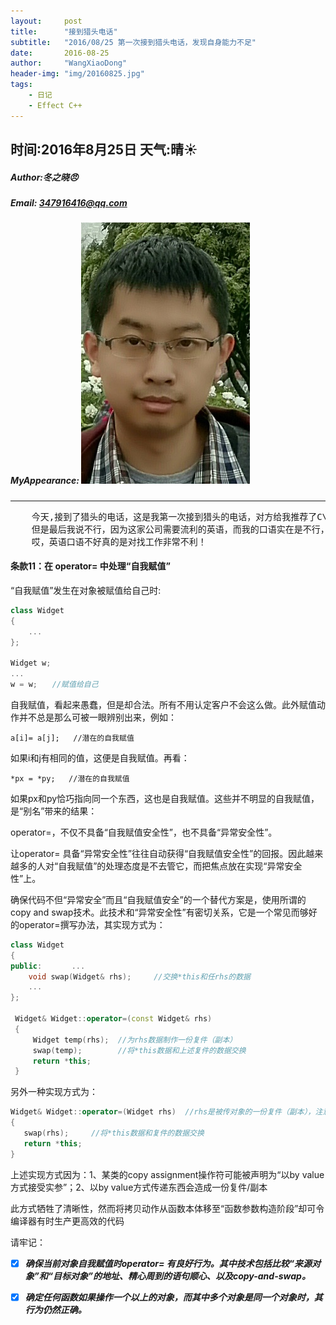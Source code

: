 ```yaml
---
layout:     post
title:      "接到猎头电话"
subtitle:   "2016/08/25 第一次接到猎头电话，发现自身能力不足"
date:       2016-08-25
author:     "WangXiaoDong"
header-img: "img/20160825.jpg"
tags:
    - 日记
    - Effect C++
---
```


时间:2016年8月25日 天气:晴:sunny:
-----
#####   Author:冬之晓:angry:
#####   Email: 347916416@qq.com
#####   MyAppearance: ![MyAppearance](https://github.com/Dongzhixiao/PictureCache/raw/master/MyPicture.JPG "我的头像")
----------

<pre>
    今天,接到了猎头的电话，这是我第一次接到猎头的电话，对方给我推荐了C\+\+的岗位，是一家外企。
	但是最后我说不行，因为这家公司需要流利的英语，而我的口语实在是不行，因此面试肯定无法通过。
	哎，英语口语不好真的是对找工作非常不利！
</pre>

#### 条款11：在 operator= 中处理“自我赋值”

“自我赋值”发生在对象被赋值给自己时:

```C++
class Widget
{
    ...
};
 
Widget w;
...
w = w;　　//赋值给自己
```

自我赋值，看起来愚蠢，但是却合法。所有不用认定客户不会这么做。此外赋值动作并不总是那么可被一眼辨别出来，例如：

`a[i]= a[j];   //潜在的自我赋值`

如果i和j有相同的值，这便是自我赋值。再看：

`*px = *py;   //潜在的自我赋值`

如果px和py恰巧指向同一个东西，这也是自我赋值。这些并不明显的自我赋值，是“别名”带来的结果：

operator=，不仅不具备“自我赋值安全性”，也不具备“异常安全性”。

让operator= 具备“异常安全性”往往自动获得“自我赋值安全性”的回报。因此越来越多的人对“自我赋值”的处理态度是不去管它，而把焦点放在实现“异常安全性”上。

确保代码不但“异常安全”而且“自我赋值安全”的一个替代方案是，使用所谓的copy and swap技术。此技术和“异常安全性”有密切关系，它是一个常见而够好的operator=撰写办法，其实现方式为：

```C++
class Widget
{
public:　　　　...
    void swap(Widget& rhs);     //交换*this和任rhs的数据
    ...
};
 
 Widget& Widget::operator=(const Widget& rhs)
 {
     Widget temp(rhs);  //为rhs数据制作一份复件（副本）
     swap(temp);        //将*this数据和上述复件的数据交换
     return *this;
 }
 ```
 
 另外一种实现方式为：
 
 ```C++
 Widget& Widget::operator=(Widget rhs)  //rhs是被传对象的一份复件（副本），注意此处是值传递 pass by value
{
    swap(rhs);     //将*this数据和复件的数据交换
    return *this;
}
```

上述实现方式因为：1、某类的copy assignment操作符可能被声明为“以by value方式接受实参”；2、以by value方式传递东西会造成一份复件/副本

此方式牺牲了清晰性，然而将拷贝动作从函数本体移至“函数参数构造阶段”却可令编译器有时生产更高效的代码

请牢记：

- [x] ***确保当前对象自我赋值时operator= 有良好行为。其中技术包括比较“来源对象”和“目标对象”的地址、精心周到的语句顺心、以及copy-and-swap。***

- [x] ***确定任何函数如果操作一个以上的对象，而其中多个对象是同一个对象时，其行为仍然正确。***